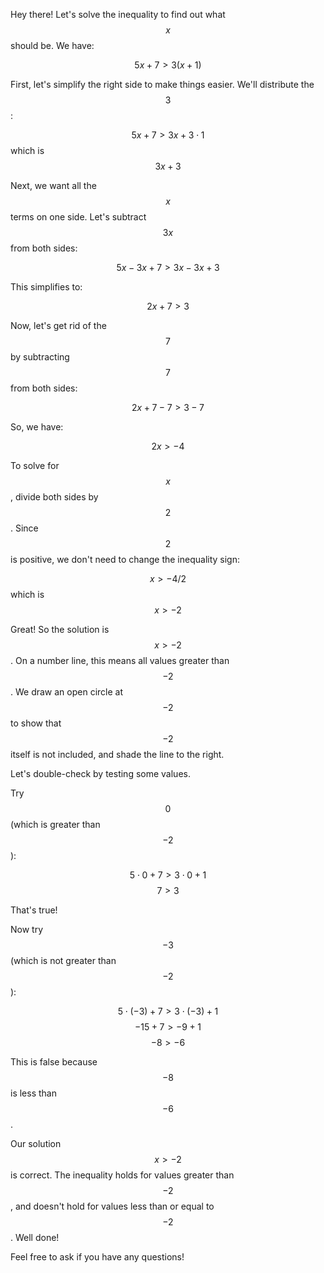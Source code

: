 Hey there! Let's solve the inequality to find out what $$x$$ should be. We have:

$$5x + 7 > 3(x + 1)$$

First, let's simplify the right side to make things easier. We'll distribute the $$3$$:

$$5x + 7 > 3x + 3 \cdot 1$$ which is $$3x + 3$$

Next, we want all the $$x$$ terms on one side. Let's subtract $$3x$$ from both sides:

$$5x - 3x + 7 > 3x - 3x + 3$$

This simplifies to:

$$2x + 7 > 3$$

Now, let's get rid of the $$7$$ by subtracting $$7$$ from both sides:

$$2x + 7 - 7 > 3 - 7$$

So, we have:

$$2x > -4$$

To solve for $$x$$, divide both sides by $$2$$. Since $$2$$ is positive, we don't need to change the inequality sign:

$$x > -4 / 2$$ which is $$x > -2$$

Great! So the solution is $$x > -2$$. On a number line, this means all values greater than $$-2$$. We draw an open circle at $$-2$$ to show that $$-2$$ itself is not included, and shade the line to the right.

Let's double-check by testing some values. 

Try $$0$$ (which is greater than $$-2$$):

$$5 \cdot 0 + 7 > 3 \cdot 0 + 1$$
$$7 > 3$$

That's true!

Now try $$-3$$ (which is not greater than $$-2$$):

$$5 \cdot (-3) + 7 > 3 \cdot (-3) + 1$$
$$-15 + 7 > -9 + 1$$
$$-8 > -6$$

This is false because $$-8$$ is less than $$-6$$.

Our solution $$x > -2$$ is correct. The inequality holds for values greater than $$-2$$, and doesn't hold for values less than or equal to $$-2$$. Well done! 

Feel free to ask if you have any questions!